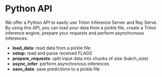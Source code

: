 # Python API 

We offer a Python API to easily use Triton Inference Server and Ray Serve. By using this API, you can load your data from a pickle file, create a Triton inference engine, prepare your requests and perform asynchronous inferences.

* **load_data**:  read data from a pickle file. 
* **setup**: read and parse received FLAGS
* **prepare_requests**: split input data into chunks of size (batch_size)
* **async_infer**: perform asynchronous inferences
* **save_data**: save predictions to a pickle file 

